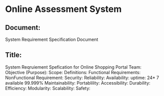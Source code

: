 # Online Assessment System
## Document:
System Requirement Specification Document
## Title:
System Reqruiement Spefication for Online Shopping Portal
Team:
Objective (Purpose):
Scope:
Definitions:
Functional Requirements:
NonFunctional Requirement:
Security:
Reliability:
Availability:
uptime: 24* 7 available 99.999%
Maintainability:
Portablility:
Accessibility:
Durability:
Efficiency:
Modularity:
Scalability:
Safety:
